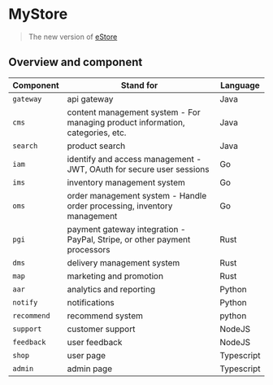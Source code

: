 # MyStore

> The new version of [eStore](https://github.com/tanhaok/eStore)

## Overview and component

|Component| Stand for| Language |
| -- | -- | -- |
| `gateway`| api gateway| Java |
| `cms`| content management system -  For managing product information, categories, etc.| Java |
| `search` | product search | Java |
| `iam`| identify and access management - JWT, OAuth for secure user sessions| Go |
| `ims`| inventory management system| Go |
| `oms`| order management system - Handle order processing, inventory management| Go |
| `pgi`| payment gateway integration - PayPal, Stripe, or other payment processors | Rust |
| `dms`| delivery management system | Rust |
| `map`| marketing and promotion | Rust |
| `aar`| analytics and reporting | Python |
| `notify`| notifications | Python |
| `recommend` | recommend system | python |
| `support` | customer support | NodeJS |
| `feedback`| user feedback | NodeJS|
| `shop`| user page| Typescript |
| `admin`| admin page| Typescript |